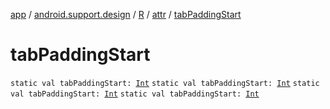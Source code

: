[app](../../../index.md) / [android.support.design](../../index.md) / [R](../index.md) / [attr](index.md) / [tabPaddingStart](.)

# tabPaddingStart

`static val tabPaddingStart: `[`Int`](https://kotlinlang.org/api/latest/jvm/stdlib/kotlin/-int/index.html)
`static val tabPaddingStart: `[`Int`](https://kotlinlang.org/api/latest/jvm/stdlib/kotlin/-int/index.html)
`static val tabPaddingStart: `[`Int`](https://kotlinlang.org/api/latest/jvm/stdlib/kotlin/-int/index.html)
`static val tabPaddingStart: `[`Int`](https://kotlinlang.org/api/latest/jvm/stdlib/kotlin/-int/index.html)